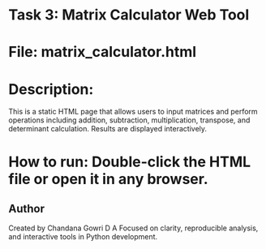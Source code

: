 # Task 3: Matrix Calculator Web Tool
# File: matrix_calculator.html

# Description: 
This is a static HTML page that allows users to input matrices and perform operations 
including addition, subtraction, multiplication, transpose, and determinant calculation. Results are displayed interactively.

# How to run: Double-click the HTML file or open it in any browser.

## Author
Created by Chandana Gowri D A
Focused on clarity, reproducible analysis, and interactive tools in Python development.

